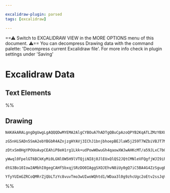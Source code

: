 ```yaml
---

excalidraw-plugin: parsed
tags: [excalidraw]

---
```

==⚠  Switch to EXCALIDRAW VIEW in the MORE OPTIONS menu of this document. ⚠== You can decompress Drawing data with the command palette: 'Decompress current Excalidraw file'. For more info check in plugin settings under 'Saving'


# Excalidraw Data
## Text Elements
%%
## Drawing
```compressed-json
N4KAkARALgngDgUwgLgAQQQDwMYEMA2AlgCYBOuA7hADTgQBuCpAzoQPYB2KqATLZMzYBXUtiRoIACyhQ4zZAHoFAc0JRJQgEYA6bGwC2CgF7N6hbEcK4OCtptbErHALRY8RMpWdx8Q1TdIEfARcZgRmBShcZQUebQAWbQAGGjoghH0EDihmbgBtcDBQMBKIEm4MAGEOQgQAQQA2ACkAIVIABSTnOoB5AE4+gFFJADUAMVSSyFhECsDsKI5lYMnS

zG5nHiSADn5SmA2ebYBGbR4AZnjzgHYAVj3IChJ1bnjbhoepBEJlaW5j259T7WZbiVBJT7MKCkNgAawQlTY+DYpAqAGJjghMZjVpBNLhsLDlDChBxiIjkaiJGiAGY07B9Bm4iA0wj4fAAZVgKwkgg8zKhMPhAHVnpJuHxCgJoXCEFyYDz0Hzyp8Sb8OOFcmhjp82HACWoDtqkhCpRBicI4ABJYha1B5AC6nxp5EyNu4HCE7M+hDJWAquBSquEZI1

zDtxSm0HgYPOUoAvpCEAhiP8eH1rg1Lkk+udPowWOwuGh4qaowXWJwAHKcMT/a59JLxC7bO4+5gAEXSUBT3GhQgQn00IeIg2CmWyds93rNQjgxFwPdT2uuPFux1zzcztzzZqIHFhHq9+E+yMJvbQNIIYUK8fATrouDgcC5i7BkegkgyYIgRF+UFWBhagoFoCSJEkyQpFF0TpWCaUA7ARECbIrR7fQuSFBEkWg6lsSxJA9ggRDSGQqBUIyUDCQtUl

yWwql0FpelGT6BCkKyMi0LGNlOW5H9lVTQjiNI8j0JlEUxQlQS2JQtCMNleVFQgfjWJI9iRIAJWEdVNX+KTVJkjIen1bBDX+E09OEzjOCgMZcH0NkjVQe5CiI6SOIyMZrI5QgjDBLYLLUtCABUsCgOo/2LdBghpACAoM0TcFIMKSLYCgv1wZdUGnE8XKEwKMkGMk6hStKQkyiBEphKg4vc/RiqqoKYzmEdAOYbAYXZAANbgGmOa5CLajr8AATVeV

dtG3Bo10Iow2AMbhI0gegCAHf5bxqjSRzDO0IAggSXOJEhvN8iUy0gQ7iC5BA4G4ZzSgugBZNhiAQQrcE0YJMqvfAwkIi6oPoxaIBaJFyrRSo+ghiHmXUhBlC9RL0UGDtkeRiB1tyty5PhIyoCLKdj0Il07IQWG/VIX1lAWs0snez6+1IAdPmwIgbrQftBzNDgSYZpmzWEKB9zBDmMdKOwACsEAWZgOW5uAnpet6PovVBvt+lyCTxxggrm/BqajG

YfyYUImGZRCoQMRrZjQbLTzYc8vuvTmo3wUIwoWQhtd1/WDaa3l0g9zhcUgc2oEtv2ssJqVIDPeFHZ+52XbduoPa9pEj3ZBNb3ARM6FZYIIzveMgA===
```
%%